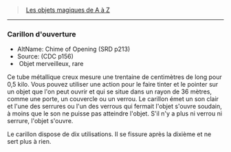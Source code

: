﻿> [Les objets magiques de A à Z](hd_magicitems_az_les_objets_magiques_de_a_a_z.md)

---

### Carillon d'ouverture

- AltName: Chime of Opening (SRD p213)
- Source: (CDC p156)
-  Objet merveilleux, rare

Ce tube métallique creux mesure une trentaine de centimètres de long pour 0,5 kilo. Vous pouvez utiliser une action pour le faire tinter et le pointer sur un objet que l'on peut ouvrir et qui se situe dans un rayon de 36 mètres, comme une porte, un couvercle ou un verrou. Le carillon émet un son clair et l'une des serrures ou l'un des verrous qui fermait l'objet s'ouvre soudain, à moins que le son ne puisse pas atteindre l'objet. S'il n'y a plus ni verrou ni serrure, l'objet s'ouvre.

Le carillon dispose de dix utilisations. Il se fissure après la dixième et ne sert plus à rien.

